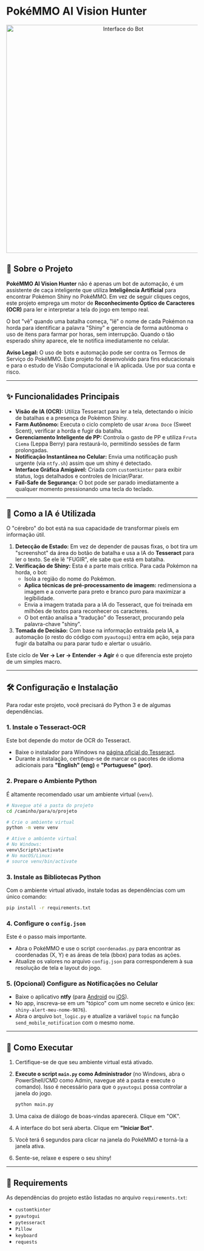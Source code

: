 # PokéMMO AI Vision Hunter

<p align="center">
  <img src="https://i.imgur.com/2YnPULz.png" alt="Interface do Bot" width="600"/>
</p>

## 🌟 Sobre o Projeto

**PokéMMO AI Vision Hunter** não é apenas um bot de automação, é um assistente de caça inteligente que utiliza **Inteligência Artificial** para encontrar Pokémon Shiny no PokéMMO. Em vez de seguir cliques cegos, este projeto emprega um motor de **Reconhecimento Óptico de Caracteres (OCR)** para ler e interpretar a tela do jogo em tempo real.

O bot "vê" quando uma batalha começa, "lê" o nome de cada Pokémon na horda para identificar a palavra "Shiny" e gerencia de forma autônoma o uso de itens para farmar por horas, sem interrupção. Quando o tão esperado shiny aparece, ele te notifica imediatamente no celular.

**Aviso Legal:** O uso de bots e automação pode ser contra os Termos de Serviço do PokéMMO. Este projeto foi desenvolvido para fins educacionais e para o estudo de Visão Computacional e IA aplicada. Use por sua conta e risco.

---

## ✨ Funcionalidades Principais

*   **Visão de IA (OCR):** Utiliza Tesseract para ler a tela, detectando o início de batalhas e a presença de Pokémon Shiny.
*   **Farm Autônomo:** Executa o ciclo completo de usar `Aroma Doce` (Sweet Scent), verificar a horda e fugir da batalha.
*   **Gerenciamento Inteligente de PP:** Controla o gasto de PP e utiliza `Fruta Ciema` (Leppa Berry) para restaurá-lo, permitindo sessões de farm prolongadas.
*   **Notificação Instantânea no Celular:** Envia uma notificação push urgente (via `ntfy.sh`) assim que um shiny é detectado.
*   **Interface Gráfica Amigável:** Criada com `customtkinter` para exibir status, logs detalhados e controles de Iniciar/Parar.
*   **Fail-Safe de Segurança:** O bot pode ser parado imediatamente a qualquer momento pressionando uma tecla do teclado.

---

## 🚀 Como a IA é Utilizada

O "cérebro" do bot está na sua capacidade de transformar pixels em informação útil.

1.  **Detecção de Estado:** Em vez de depender de pausas fixas, o bot tira um "screenshot" da área do botão de batalha e usa a IA do **Tesseract** para ler o texto. Se ele lê "FUGIR", ele sabe que está em batalha.
2.  **Verificação de Shiny:** Esta é a parte mais crítica. Para cada Pokémon na horda, o bot:
    *   Isola a região do nome do Pokémon.
    *   **Aplica técnicas de pré-processamento de imagem:** redimensiona a imagem e a converte para preto e branco puro para maximizar a legibilidade.
    *   Envia a imagem tratada para a IA do Tesseract, que foi treinada em milhões de textos para reconhecer os caracteres.
    *   O bot então analisa a "tradução" do Tesseract, procurando pela palavra-chave "shiny".
3.  **Tomada de Decisão:** Com base na informação extraída pela IA, a automação (o resto do código com `pyautogui`) entra em ação, seja para fugir da batalha ou para parar tudo e alertar o usuário.

Este ciclo de **Ver -> Ler -> Entender -> Agir** é o que diferencia este projeto de um simples macro.

---
## 🛠️ Configuração e Instalação

Para rodar este projeto, você precisará do Python 3 e de algumas dependências.

### 1. Instale o Tesseract-OCR

Este bot depende do motor de OCR do Tesseract.
*   Baixe o instalador para Windows na [página oficial do Tesseract](https://github.com/UB-Mannheim/tesseract/wiki).
*   Durante a instalação, certifique-se de marcar os pacotes de idioma adicionais para **"English" (eng)** e **"Portuguese" (por)**.

### 2. Prepare o Ambiente Python

É altamente recomendado usar um ambiente virtual (`venv`).

```bash
# Navegue até a pasta do projeto
cd /caminho/para/o/projeto

# Crie o ambiente virtual
python -m venv venv

# Ative o ambiente virtual
# No Windows:
venv\Scripts\activate
# No macOS/Linux:
# source venv/bin/activate
```

### 3. Instale as Bibliotecas Python

Com o ambiente virtual ativado, instale todas as dependências com um único comando:

```bash
pip install -r requirements.txt
```

### 4. Configure o `config.json`

Este é o passo mais importante.
*   Abra o PokéMMO e use o script `coordenadas.py` para encontrar as coordenadas (X, Y) e as áreas de tela (bbox) para todas as ações.
*   Atualize os valores no arquivo `config.json` para corresponderem à sua resolução de tela e layout do jogo.

### 5. (Opcional) Configure as Notificações no Celular

*   Baixe o aplicativo **ntfy** (para [Android](https://play.google.com/store/apps/details?id=io.heckel.ntfy) ou [iOS](https://apps.apple.com/us/app/ntfy/id1625396347)).
*   No app, inscreva-se em um "tópico" com um nome secreto e único (ex: `shiny-alert-meu-nome-9876`).
*   Abra o arquivo `bot_logic.py` e atualize a variável `topic` na função `send_mobile_notification` com o mesmo nome.

---

## 🏃 Como Executar

1.  Certifique-se de que seu ambiente virtual está ativado.
2.  **Execute o script `main.py` como Administrador** (no Windows, abra o PowerShell/CMD como Admin, navegue até a pasta e execute o comando). Isso é necessário para que o `pyautogui` possa controlar a janela do jogo.

    ```bash
    python main.py
    ```
3.  Uma caixa de diálogo de boas-vindas aparecerá. Clique em "OK".
4.  A interface do bot será aberta. Clique em **"Iniciar Bot"**.
5.  Você terá 6 segundos para clicar na janela do PokéMMO e torná-la a janela ativa.
6.  Sente-se, relaxe e espere o seu shiny!

---
## 📜 Requirements

As dependências do projeto estão listadas no arquivo `requirements.txt`:

*   `customtkinter`
*   `pyautogui`
*   `pytesseract`
*   `Pillow`
*   `keyboard`
*   `requests`
